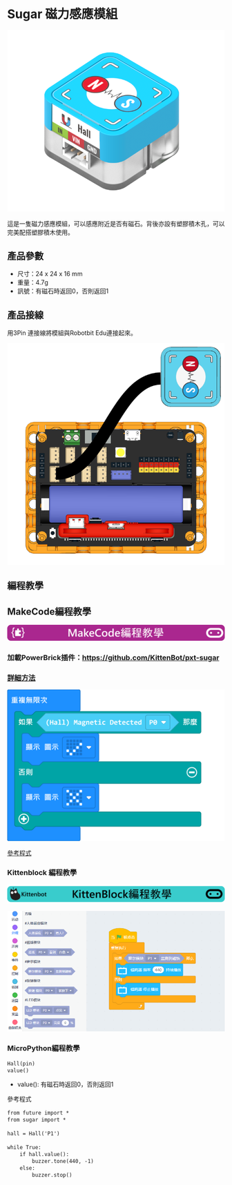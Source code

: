 # Sugar 磁力感應模組

![](./images/magnet1.png)

這是一隻磁力感應模組，可以感應附近是否有磁石。背後亦設有塑膠積木孔，可以完美配搭塑膠積木使用。

## 產品參數

- 尺寸：24 x 24 x 16 mm
- 重量：4.7g
- 訊號：有磁石時返回0，否則返回1

## 產品接線

用3Pin 連接線將模組與Robotbit Edu連接起來。

![](./images/magnet_wire.png)

## 編程教學

## MakeCode編程教學

![](../PWmodules/images/mcbanner.png)

### 加載PowerBrick插件：https://github.com/KittenBot/pxt-sugar

### [詳細方法](../../Makecode/powerBrickMC)

![](./images/magnet_mc_code.png)

[參考程式](https://makecode.microbit.org/_FkxHJCWpLTCk)

### Kittenblock 編程教學

![](../PWmodules/images/kbbanner.png)

![](./images/magnet3.png)

### MicroPython編程教學

    Hall(pin)
    value()

- value(): 有磁石時返回0，否則返回1

參考程式

    from future import *
    from sugar import *
    
    hall = Hall('P1')
    
    while True:
        if hall.value():
            buzzer.tone(440, -1)
        else:
            buzzer.stop()